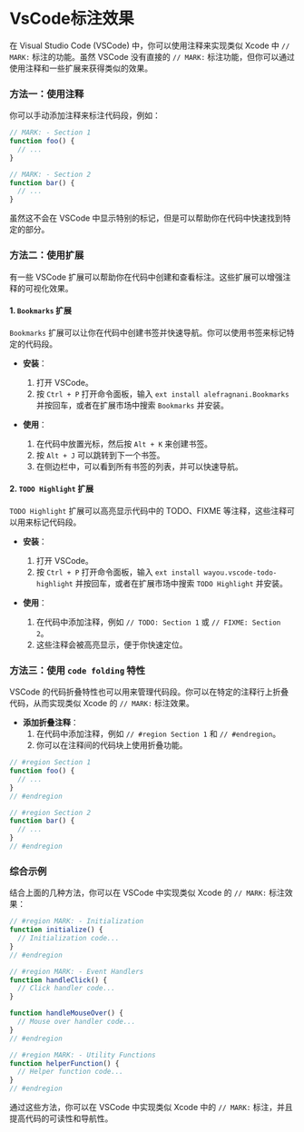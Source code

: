# VsCode标注效果
在 Visual Studio Code (VSCode) 中，你可以使用注释来实现类似 Xcode 中 `// MARK:` 标注的功能。虽然 VSCode 没有直接的 `// MARK:` 标注功能，但你可以通过使用注释和一些扩展来获得类似的效果。

### 方法一：使用注释

你可以手动添加注释来标注代码段，例如：

```javascript
// MARK: - Section 1
function foo() {
  // ...
}

// MARK: - Section 2
function bar() {
  // ...
}
```

虽然这不会在 VSCode 中显示特别的标记，但是可以帮助你在代码中快速找到特定的部分。

### 方法二：使用扩展

有一些 VSCode 扩展可以帮助你在代码中创建和查看标注。这些扩展可以增强注释的可视化效果。

#### 1. `Bookmarks` 扩展

`Bookmarks` 扩展可以让你在代码中创建书签并快速导航。你可以使用书签来标记特定的代码段。

- **安装**：
  1. 打开 VSCode。
  2. 按 `Ctrl + P` 打开命令面板，输入 `ext install alefragnani.Bookmarks` 并按回车，或者在扩展市场中搜索 `Bookmarks` 并安装。

- **使用**：
  1. 在代码中放置光标，然后按 `Alt + K` 来创建书签。
  2. 按 `Alt + J` 可以跳转到下一个书签。
  3. 在侧边栏中，可以看到所有书签的列表，并可以快速导航。

#### 2. `TODO Highlight` 扩展

`TODO Highlight` 扩展可以高亮显示代码中的 TODO、FIXME 等注释，这些注释可以用来标记代码段。

- **安装**：
  1. 打开 VSCode。
  2. 按 `Ctrl + P` 打开命令面板，输入 `ext install wayou.vscode-todo-highlight` 并按回车，或者在扩展市场中搜索 `TODO Highlight` 并安装。

- **使用**：
  1. 在代码中添加注释，例如 `// TODO: Section 1` 或 `// FIXME: Section 2`。
  2. 这些注释会被高亮显示，便于你快速定位。

### 方法三：使用 `code folding` 特性

VSCode 的代码折叠特性也可以用来管理代码段。你可以在特定的注释行上折叠代码，从而实现类似 Xcode 的 `// MARK:` 标注效果。

- **添加折叠注释**：
  1. 在代码中添加注释，例如 `// #region Section 1` 和 `// #endregion`。
  2. 你可以在注释间的代码块上使用折叠功能。

```javascript
// #region Section 1
function foo() {
  // ...
}
// #endregion

// #region Section 2
function bar() {
  // ...
}
// #endregion
```

### 综合示例

结合上面的几种方法，你可以在 VSCode 中实现类似 Xcode 的 `// MARK:` 标注效果：

```javascript
// #region MARK: - Initialization
function initialize() {
  // Initialization code...
}
// #endregion

// #region MARK: - Event Handlers
function handleClick() {
  // Click handler code...
}

function handleMouseOver() {
  // Mouse over handler code...
}
// #endregion

// #region MARK: - Utility Functions
function helperFunction() {
  // Helper function code...
}
// #endregion
```

通过这些方法，你可以在 VSCode 中实现类似 Xcode 中的 `// MARK:` 标注，并且提高代码的可读性和导航性。